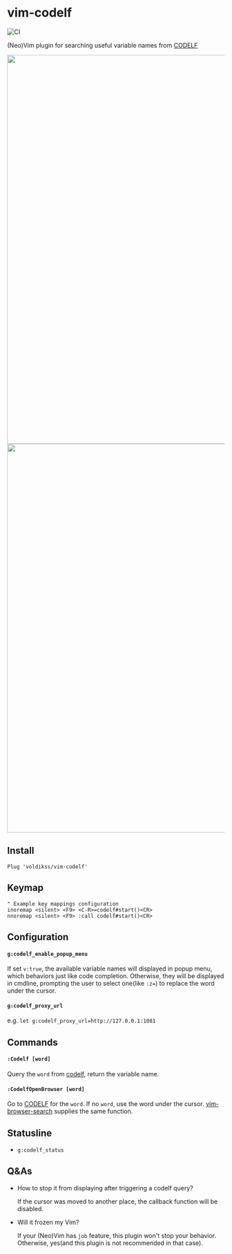 # vim-codelf

![CI](https://github.com/voldikss/vim-codelf/workflows/CI/badge.svg)

(Neo)Vim plugin for searching useful variable names from [CODELF](https://github.com/unbug/codelf)

<div align="center">
	<img src="https://user-images.githubusercontent.com/20282795/71583991-a2acda00-2b4b-11ea-99aa-097762e92383.gif" width=900>
</div>
<div align="center">
	<img src="https://user-images.githubusercontent.com/20282795/71583992-a2acda00-2b4b-11ea-8f72-1d0068b020ff.gif" width=900>
</div>

## Install

```vim
Plug 'voldikss/vim-codelf'
```

## Keymap

```vim
" Example key mappings configuration
inoremap <silent> <F9> <C-R>=codelf#start()<CR>
nnoremap <silent> <F9> :call codelf#start()<CR>
```

## Configuration

#### `g:codelf_enable_popup_menu`

If set `v:true`, the available variable names will displayed in popup menu, which behaviors just like code completion.
Otherwise, they will be displayed in cmdline, prompting the user to select one(like `:z=`) to replace the word under the cursor.

#### `g:codelf_proxy_url`

e.g. `let g:codelf_proxy_url=http://127.0.0.1:1081`

## Commands

#### `:Codelf [word]`

Query the `word` from [codelf](https://github.com/unbug/codelf), return the variable name.

#### `:CodelfOpenBrowser [word]`

Go to [CODELF](https://github.com/unbug/codelf) for the `word`. If no `word`, use the word under the cursor. [vim-browser-search](https://github.com/voldikss/vim-browser-search) supplies the same function.

## Statusline

- `g:codelf_status`

## Q&As

- How to stop it from displaying after triggering a codelf query?

  If the cursor was moved to another place, the callback function will be disabled.

- Will it frozen my Vim?

  If your (Neo)Vim has `job` feature, this plugin won't stop your behavior. Otherwise, yes(and this plugin is not recommended in that case).
